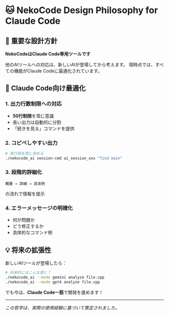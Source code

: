 # 🐱 NekoCode Design Philosophy for Claude Code

## 📌 重要な設計方針

**NekoCodeはClaude Code専用ツールです**

他のAIツールへの対応は、新しいAIが登場してから考えます。
現時点では、すべての機能がClaude Codeに最適化されています。

## 🎯 Claude Code向け最適化

### 1. 出力行数制限への対応
- **50行制限**を常に意識
- 長い出力は自動的に分割
- 「続きを見る」コマンドを提供

### 2. コピペしやすい出力
```bash
# 実行例を常に含める
./nekocode_ai session-cmd ai_session_xxx "find main"
```

### 3. 段階的詳細化
```
概要 → 詳細 → 具体例
```
の流れで情報を提示

### 4. エラーメッセージの明確化
- 何が問題か
- どう修正するか
- 具体的なコマンド例

## 💡 将来の拡張性

新しいAIツールが登場したら：
```bash
# 将来的にはこんな感じ？
./nekocode_ai --mode gemini analyze file.cpp
./nekocode_ai --mode gpt4 analyze file.cpp
```

でも今は、**Claude Code一筋**で開発を進めます！

---
*この哲学は、実際の使用経験に基づいて策定されました。*